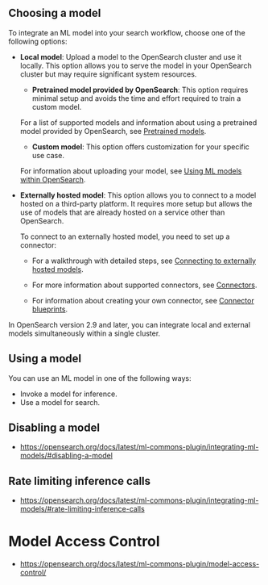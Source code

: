 ## Choosing a model

To integrate an ML model into your search workflow, choose one of the following options:

- **Local model**: Upload a model to the OpenSearch cluster and use it locally. This option allows you to serve the model in your OpenSearch cluster but may require significant system resources.

  - **Pretrained model provided by OpenSearch**: This option requires minimal setup and avoids the time and effort required to train a custom model.

  For a list of supported models and information about using a pretrained model provided by OpenSearch, see [Pretrained models](https://opensearch.org/docs/latest/ml-commons-plugin/pretrained-models/).

  - **Custom model**: This option offers customization for your specific use case.

  For information about uploading your model, see [Using ML models within OpenSearch](https://opensearch.org/docs/latest/ml-commons-plugin/ml-commons-plugin/).

- **Externally hosted model**: This option allows you to connect to a model hosted on a third-party platform. It requires more setup but allows the use of models that are already hosted on a service other than OpenSearch.

  To connect to an externally hosted model, you need to set up a connector:

  - For a walkthrough with detailed steps, see [Connecting to externally hosted models](https://opensearch.org/docs/latest/ml-commons-plugin/remote-models/index/).

  - For more information about supported connectors, see [Connectors](https://opensearch.org/docs/latest/ml-commons-plugin/remote-models/connectors/).

  - For information about creating your own connector, see [Connector blueprints](https://opensearch.org/docs/latest/ml-commons-plugin/remote-models/connector-blueprints/).

In OpenSearch version 2.9 and later, you can integrate local and external models simultaneously within a single cluster.

## Using a model
You can use an ML model in one of the following ways:

- Invoke a model for inference.
- Use a model for search.

## Disabling a model
- https://opensearch.org/docs/latest/ml-commons-plugin/integrating-ml-models/#disabling-a-model

## Rate limiting inference calls
- https://opensearch.org/docs/latest/ml-commons-plugin/integrating-ml-models/#rate-limiting-inference-calls


# Model Access Control
- https://opensearch.org/docs/latest/ml-commons-plugin/model-access-control/
